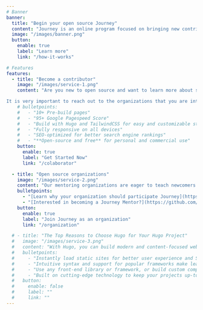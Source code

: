 ```yaml
---
# Banner
banner:
  title: "Begin your open source Journey"
  content: "Journey is an online program focused on bringing new contributors from developing nations into the global open source software scene. Journey offers 3 months long paid programming projects under the guidance of experienced software mentors. "
  image: "/images/banner.png"
  button:
    enable: true
    label: "Learn more"
    link: "/how-it-works"

# Features
features:
  - title: "Become a contributor"
    image: "/images/service-1.png"
    content: "Are you new to open source and want to learn more about some interesting projects that you can contribute to? Join GSoC where mentors will help guide you on your journey!

It is very important to reach out to the organizations that you are interested in as soon as possible. The more conversations you have with the community before you submit your proposal the better your chances of being selected into the GSoC. "
    # bulletpoints:
    #   - "10+ Pre-build pages"
    #   - "95+ Google Pagespeed Score"
    #   - "Build with Hugo and TailwindCSS for easy and customizable styling"
    #   - "Fully responsive on all devices"
    #   - "SEO-optimized for better search engine rankings"
    #   - "**Open-source and free** for personal and commercial use"
    button:
      enable: true
      label: "Get Started Now"
      link: "/colaborator"

  - title: "Open source organizations"
    image: "/images/service-2.png"
    content: "Our mentoring organizations are eager to teach newcomers to open source about their communities and the thrill of open source development. "
    bulletpoints:
      - "[Learn why your organization should participate Journey](https://github.com/zeon-studio/hugoplate)"
      - "[Interested in becoming a Journey Mentor?](https://github.com/zeon-studio/hugoplate)"
    button:
      enable: true
      label: "Join Journey as an organization"
      link: "/organization"

  # - title: "The Top Reasons to Choose Hugo for Your Hugo Project"
  #   image: "/images/service-3.png"
  #   content: "With Hugo, you can build modern and content-focused websites without sacrificing performance or ease of use."
  #   bulletpoints:
  #     - "Instantly load static sites for better user experience and SEO."
  #     - "Intuitive syntax and support for popular frameworks make learning and using Hugo a breeze."
  #     - "Use any front-end library or framework, or build custom components, for any project size."
  #     - "Built on cutting-edge technology to keep your projects up-to-date with the latest web standards."
  #   button:
  #     enable: false
  #     label: ""
  #     link: ""
---
```

